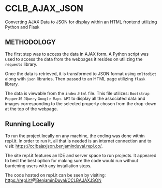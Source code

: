 # CCLB_AJAX_JSON
Converting AJAX Data to JSON for display within an HTML frontend utilizing Python and Flask

## METHODOLOGY
The first step was to access the data in AJAX form. A Python script was used to access the data from the webpages it resides on utilizing the ```requests``` library. 

Once the data is retrieved, it is transformed to JSON format using ```xmltodict``` along with ```json``` libraries. Then passed to an HTML page utilizing ```flask``` library. 

The data is viewable from the ```index.html``` file. This file utilizes:
```Bootstrap```
```PopperJS```
```JQuery```
```Google Maps API``` to display all the associated data and images corresponding to the selected property chosen from the drop-down at the top of the webpage.

## Running Locally
To run the project locally on any machine, the coding was done within repl.it. In order to run it, all that is needed is an internet connection and to visit: https://cclbajaxjson.benjaminduval.repl.co/. 

The site repl.it features an IDE and server space to run projects. It appeared to best the best option for making sure the code would run without burdening users with any installation steps. 

The code hosted on repl.it can be seen by visiting: https://repl.it/@BenjaminDuval/CCLBAJAXJSON

